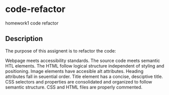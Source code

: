 # code-refactor
homework1 code refactor

## Description

The purpose of this assignent is to refactor the code:

Webpage meets accessibility standards.
The source code meets semantic HTL elements.
The HTML follow logical structure independent of styling and positioning.
Image elements have accesible alt attributes.
Heading attributes fall in  seuential order.
Title element has a concise, desciptive title.
CSS selectors and properties are consolidated and organized to follow semantic structure.
CSS and HTML files are properly commented.
